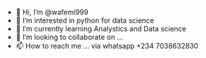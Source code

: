 - 👋 Hi, I’m @wafemi999
- 👀 I’m interested in python for data science
- 🌱 I’m currently learning Analystics and Data science
- 💞️ I’m looking to collaborate on ...
- 📫 How to reach me ... via whatsapp +234 7038632830

<!---
wafemi999/wafemi999 is a ✨ special ✨ repository because its `README.md` (this file) appears on your GitHub profile.
You can click the Preview link to take a look at your changes.
--->
